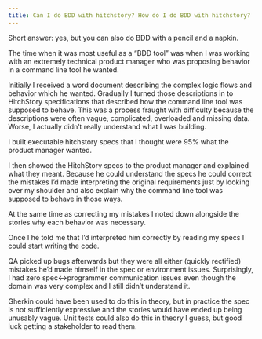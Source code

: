 ```yaml
---
title: Can I do BDD with hitchstory? How do I do BDD with hitchstory? 
---
```


Short answer: yes, but you can also do BDD with a pencil and a napkin.

The time when it was most useful as a “BDD tool” was when I was working with an extremely technical product manager who was proposing behavior in a command line tool he wanted.

Initially I received a word document describing the complex logic flows and behavior which he wanted. Gradually I turned those descriptions in to HitchStory specifications that described how the command line tool was supposed to behave. This was a process fraught with difficulty because the descriptions were often vague, complicated, overloaded and missing data. Worse, I actually didn’t really understand what I was building.

I built executable hitchstory specs that I thought were 95% what the product manager wanted.

I then showed the HitchStory specs to the product manager and explained what they meant. Because he could understand the specs he could correct the mistakes I’d made interpreting the original requirements just by looking over my shoulder and also explain why the command line tool was supposed to behave in those ways.

At the same time as correcting my mistakes I noted down alongside the stories why each behavior was necessary.

Once I he told me that I’d interpreted him correctly by reading my specs I could start writing the code.

QA picked up bugs afterwards but they were all either (quickly rectified) mistakes he’d made himself in the spec or environment issues. Surprisingly, I had zero spec<->programmer communication issues even though the domain was very complex and I still didn’t understand it.

Gherkin could have been used to do this in theory, but in practice the spec is not sufficiently expressive and the stories would have ended up being unusably vague. Unit tests could also do this in theory I guess, but good luck getting a stakeholder to read them.

